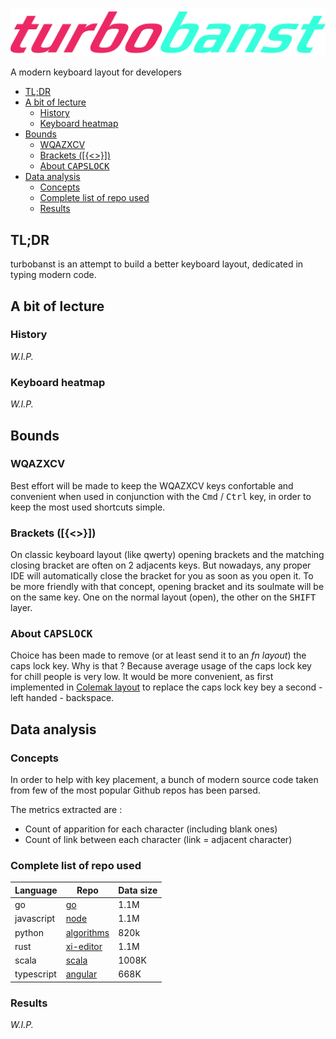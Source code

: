 ![logo](logo.png)

A modern keyboard layout for developers

- [TL;DR](#tldr)
- [A bit of lecture](#a-bit-of-lecture)
  - [History](#history)
  - [Keyboard heatmap](#keyboard-heatmap)
- [Bounds](#bounds)
  - [WQAZXCV](#wqazxcv)
  - [Brackets ([{<>}])](#brackets)
  - [About <kbd>CAPSLOCK</kbd>](#about-kbdcapslockkbd)
- [Data analysis](#data-analysis)
  - [Concepts](#concepts)
  - [Complete list of repo used](#complete-list-of-repo-used)
  - [Results](#results)

## TL;DR

turbobanst is an attempt to build a better keyboard layout, dedicated in typing modern code.

## A bit of lecture

### History

*W.I.P.*

### Keyboard heatmap

*W.I.P.*

## Bounds

### WQAZXCV

Best effort will be made to keep the WQAZXCV keys confortable and convenient when used in conjunction with the <kbd>Cmd</kbd> / <kbd>Ctrl</kbd> key, in order to keep the most used shortcuts simple.

### Brackets ([{<>}])

On classic keyboard layout (like qwerty) opening brackets and the matching closing bracket are often on 2 adjacents keys. But nowadays, any proper IDE will automatically close the bracket for you as soon as you open it. To be more friendly with that concept, opening bracket and its soulmate will be on the same key. One on the normal layout (open), the other on the <kbd>SHIFT</kbd> layer.

### About <kbd>CAPSLOCK</kbd>

Choice has been made to remove (or at least send it to an *fn layout*) the caps lock key. Why is that ? Because average usage of the caps lock key for chill people is very low. It would be more convenient, as first implemented in [Colemak layout](https://colemak.com) to replace the caps lock key bey a second - left handed - backspace.

## Data analysis

### Concepts

In order to help with key placement, a bunch of modern source code taken from few of the most popular Github repos has been parsed. 

The metrics extracted are :

- Count of apparition for each character (including blank ones)
- Count of link between each character (link = adjacent character)

### Complete list of repo used

| Language   | Repo                                                                          | Data size |
|------------|-------------------------------------------------------------------------------|-----------|
| go         | [go](https://github.com/golang/go)                                            | 1.1M      |
| javascript | [node](https://github.com/nodejs/node)                                        | 1.1M      |
| python     | [algorithms](https://github.com/keon/algorithms)                              | 820k      |
| rust       | [xi-editor](https://github.com/xi-editor/xi-editor/tree/master/rust/rope/src) | 1.1M      |
| scala      | [scala](https://github.com/scala/scala)                                       | 1008K     |
| typescript | [angular](https://github.com/angular/angular)                                 | 668K      |

### Results

*W.I.P.*